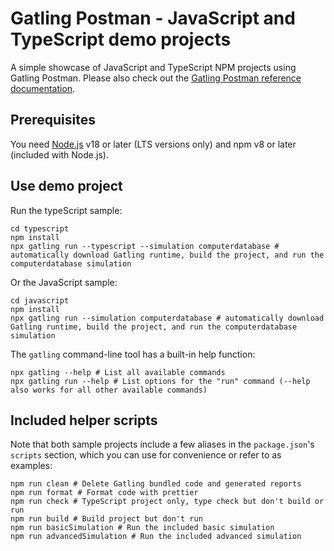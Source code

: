 # Gatling Postman - JavaScript and TypeScript demo projects

A simple showcase of JavaScript and TypeScript NPM projects using Gatling Postman.
Please also check out the [Gatling Postman reference documentation](https://docs.gatling.io/reference/script/protocols/postman/).

## Prerequisites

You need [Node.js](https://nodejs.org/en/download) v18 or later (LTS versions only) and npm v8 or later (included with Node.js).

## Use demo project

Run the typeScript sample:

```shell
cd typescript
npm install
npx gatling run --typescript --simulation computerdatabase # automatically download Gatling runtime, build the project, and run the computerdatabase simulation
```

Or the JavaScript sample:

```shell
cd javascript
npm install
npx gatling run --simulation computerdatabase # automatically download Gatling runtime, build the project, and run the computerdatabase simulation
```

The `gatling` command-line tool has a built-in help function:

```shell
npx gatling --help # List all available commands
npx gatling run --help # List options for the "run" command (--help also works for all other available commands)
```

## Included helper scripts

Note that both sample projects include a few aliases in the `package.json`'s `scripts` section, which you can use for convenience or refer to as examples:

```shell
npm run clean # Delete Gatling bundled code and generated reports
npm run format # Format code with prettier
npm run check # TypeScript project only, type check but don't build or run
npm run build # Build project but don't run
npm run basicSimulation # Run the included basic simulation
npm run advancedSimulation # Run the included advanced simulation
```
